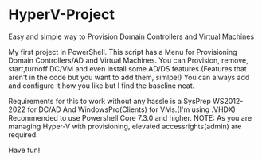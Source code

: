 # HyperV-Project
Easy and simple way to Provision Domain Controllers and Virtual Machines

My first project in PowerShell.
This script has a Menu for Provisioning Domain Controllers/AD and Virtual Machines.
You can Provision, remove, start,turnoff DC/VM and even install some AD/DS features.(Features that aren't in the code but you want to add them, simlpe!) 
You can always add and configure it how you like but I find the baseline neat.

Requirements for this to work without any hassle is a SysPrep WS2012-2022 for DC/AD And WindowsPro(Clients) for VMs.(I'm using .VHDX)
Recommended to use Powershell Core 7.3.0 and higher.
NOTE: As you are managing Hyper-V with provisioning, elevated accessrights(admin) are required.

Have fun!
